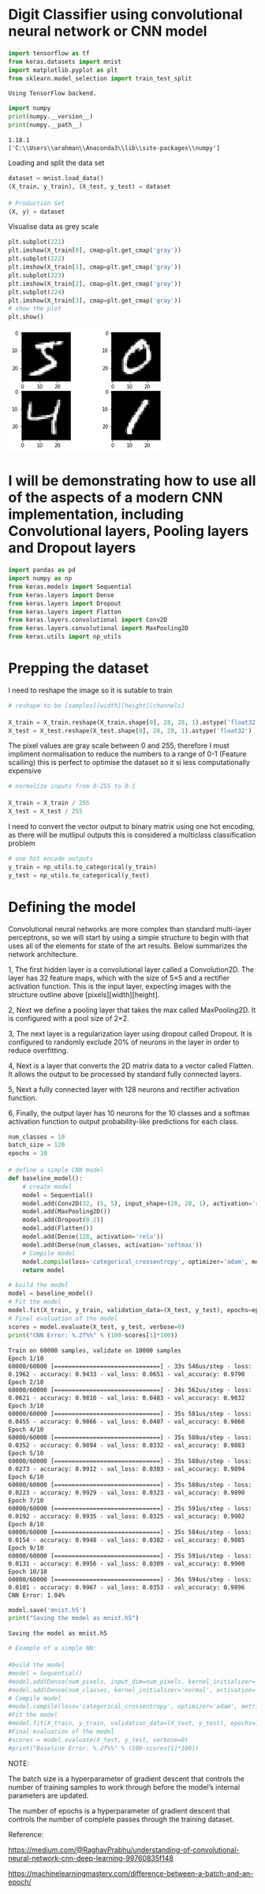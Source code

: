 # Digit Classifier using convolutional neural network or CNN model


```python
import tensorflow as tf
from keras.datasets import mnist
import matplotlib.pyplot as plt
from sklearn.model_selection import train_test_split
```

    Using TensorFlow backend.
    


```python
import numpy
print(numpy.__version__)
print(numpy.__path__)
```

    1.18.1
    ['C:\\Users\\arahman\\Anaconda3\\lib\\site-packages\\numpy']
    

Loading and split the data set


```python
dataset = mnist.load_data()
(X_train, y_train), (X_test, y_test) = dataset

# Production Set
(X, y) = dataset
```

Visualise data as grey scale


```python
plt.subplot(221)
plt.imshow(X_train[0], cmap=plt.get_cmap('gray'))
plt.subplot(222)
plt.imshow(X_train[1], cmap=plt.get_cmap('gray'))
plt.subplot(223)
plt.imshow(X_train[2], cmap=plt.get_cmap('gray'))
plt.subplot(224)
plt.imshow(X_train[3], cmap=plt.get_cmap('gray'))
# show the plot
plt.show()
```


![png](output_6_0.png)


# I will be demonstrating how to use all of the aspects of a modern CNN implementation, including Convolutional layers, Pooling layers and Dropout layers


```python
import pandas as pd
import numpy as np
from keras.models import Sequential
from keras.layers import Dense
from keras.layers import Dropout
from keras.layers import Flatten
from keras.layers.convolutional import Conv2D
from keras.layers.convolutional import MaxPooling2D
from keras.utils import np_utils
```

# Prepping the dataset

I need to reshape the image so it is sutable to train


```python
# reshape to be [samples][width][height][channels]

X_train = X_train.reshape(X_train.shape[0], 28, 28, 1).astype('float32')
X_test = X_test.reshape(X_test.shape[0], 28, 28, 1).astype('float32')
```

The pixel values are gray scale between 0 and 255, therefore I must impliment normalisation to reduce the numbers to a range of 0-1 (Feature scailing)
this is perfect to optimise the dataset so it si less computationally expensive


```python
# normalize inputs from 0-255 to 0-1

X_train = X_train / 255
X_test = X_test / 255
```

I need to convert the vector output to binary matrix using one hot encoding, as there will be mutlipul outputs this is considered a multiclass classification problem


```python
# one hot encode outputs
y_train = np_utils.to_categorical(y_train)
y_test = np_utils.to_categorical(y_test)
```

# Defining the model

Convolutional neural networks are more complex than standard multi-layer perceptrons, so we will start by using a simple structure to begin with that uses all of the elements for state of the art results. Below summarizes the network architecture.

1, The first hidden layer is a convolutional layer called a Convolution2D. The layer has 32 feature maps, which with the size of 5×5 and a rectifier activation function. This is the input layer, expecting images with the structure outline above [pixels][width][height].

2, Next we define a pooling layer that takes the max called MaxPooling2D. It is configured with a pool size of 2×2.

3, The next layer is a regularization layer using dropout called Dropout. It is configured to randomly exclude 20% of neurons in the layer in order to reduce overfitting.

4, Next is a layer that converts the 2D matrix data to a vector called Flatten. It allows the output to be processed by standard fully connected layers.

5, Next a fully connected layer with 128 neurons and rectifier activation function.

6, Finally, the output layer has 10 neurons for the 10 classes and a softmax activation function to output probability-like predictions for each class.


```python
num_classes = 10
batch_size = 120
epochs = 10

# define a simple CNN model
def baseline_model():
    # create model
    model = Sequential()
    model.add(Conv2D(32, (5, 5), input_shape=(28, 28, 1), activation='relu'))
    model.add(MaxPooling2D())
    model.add(Dropout(0.2))
    model.add(Flatten())
    model.add(Dense(128, activation='relu'))
    model.add(Dense(num_classes, activation='softmax'))
    # Compile model
    model.compile(loss='categorical_crossentropy', optimizer='adam', metrics=['accuracy'])
    return model
```


```python
# build the model
model = baseline_model()
# Fit the model
model.fit(X_train, y_train, validation_data=(X_test, y_test), epochs=epochs, batch_size=batch_size)
# Final evaluation of the model
scores = model.evaluate(X_test, y_test, verbose=0)
print("CNN Error: %.2f%%" % (100-scores[1]*100))
```

    Train on 60000 samples, validate on 10000 samples
    Epoch 1/10
    60000/60000 [==============================] - 33s 546us/step - loss: 0.1962 - accuracy: 0.9433 - val_loss: 0.0651 - val_accuracy: 0.9790
    Epoch 2/10
    60000/60000 [==============================] - 34s 562us/step - loss: 0.0621 - accuracy: 0.9810 - val_loss: 0.0483 - val_accuracy: 0.9832
    Epoch 3/10
    60000/60000 [==============================] - 35s 581us/step - loss: 0.0455 - accuracy: 0.9866 - val_loss: 0.0407 - val_accuracy: 0.9866
    Epoch 4/10
    60000/60000 [==============================] - 35s 588us/step - loss: 0.0352 - accuracy: 0.9894 - val_loss: 0.0332 - val_accuracy: 0.9883
    Epoch 5/10
    60000/60000 [==============================] - 35s 588us/step - loss: 0.0273 - accuracy: 0.9912 - val_loss: 0.0303 - val_accuracy: 0.9894
    Epoch 6/10
    60000/60000 [==============================] - 35s 588us/step - loss: 0.0223 - accuracy: 0.9929 - val_loss: 0.0323 - val_accuracy: 0.9890
    Epoch 7/10
    60000/60000 [==============================] - 35s 591us/step - loss: 0.0192 - accuracy: 0.9935 - val_loss: 0.0325 - val_accuracy: 0.9902
    Epoch 8/10
    60000/60000 [==============================] - 35s 584us/step - loss: 0.0154 - accuracy: 0.9948 - val_loss: 0.0382 - val_accuracy: 0.9885
    Epoch 9/10
    60000/60000 [==============================] - 35s 591us/step - loss: 0.0131 - accuracy: 0.9956 - val_loss: 0.0309 - val_accuracy: 0.9900
    Epoch 10/10
    60000/60000 [==============================] - 36s 594us/step - loss: 0.0101 - accuracy: 0.9967 - val_loss: 0.0353 - val_accuracy: 0.9896
    CNN Error: 1.04%
    


```python
model.save('mnist.h5')
print("Saving the model as mnist.h5")
```

    Saving the model as mnist.h5
    


```python
# Example of a simple NN:

#build the model
#model = Sequential()
#model.add(Dense(num_pixels, input_dim=num_pixels, kernel_initializer='normal', activation='relu'))
#model.add(Dense(num_classes, kernel_initializer='normal', activation='softmax'))
# Compile model
#model.compile(loss='categorical_crossentropy', optimizer='adam', metrics=['accuracy'])
#Fit the model
#model.fit(X_train, y_train, validation_data=(X_test, y_test), epochs=10, batch_size=200, verbose=2)
#Final evaluation of the model
#scores = model.evaluate(X_test, y_test, verbose=0)
#print("Baseline Error: %.2f%%" % (100-scores[1]*100))
```

NOTE:
    
The batch size is a hyperparameter of gradient descent that controls the number of training samples to work through before the model’s internal parameters are updated.

The number of epochs is a hyperparameter of gradient descent that controls the number of complete passes through the training dataset.

Reference: 

https://medium.com/@RaghavPrabhu/understanding-of-convolutional-neural-network-cnn-deep-learning-99760835f148

https://machinelearningmastery.com/difference-between-a-batch-and-an-epoch/
